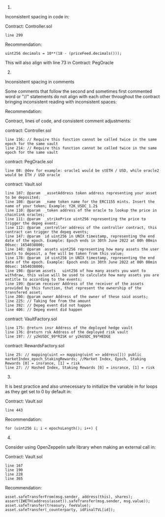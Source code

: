 
1.

Inconsistent spacing in code in:

Contract: Controller.sol

	line 299
	
Recommendation:

	uint256 decimals = 10**(18 - (priceFeed.decimals()));
	
This will also align with line 73 in Contract: PegOracle

2.

Inconsistent spacing in comments

Some comments that follow the second and sometimes first commented word or "//" statements do not align with each other throughout the contract bringing inconsistent reading with inconsistent spaces:

Recommendation:

Contract, lines of code, and consistent comment adjustments:

contract: Controller.sol

	line 156: // Require this function cannot be called twice in the same epoch for the same vault 
	line 214: // Require this function cannot be called twice in the same epoch for the same vault
	
contract: PegOracle.sol

	line 08: @dev for example: oracle1 would be stETH / USD, while oracle2 would be ETH / USD oracle

contract: Vault.sol

	line 107: @param  _assetAddress token address representing your asset to be deposited;
	line 108: @param  _name token name for the ERC1155 mints. Insert the name of your token; Example: Y2K_USDC_1.2$
	line 110: @param  _token address of the oracle to lookup the price in chainlink oracles;
	line 111: @param  _strikePrice uint256 representing the price to trigger the depeg event;
	line 112: @param _controller address of the controller contract, this contract can trigger the depeg events;
	line 147: @param  id uint256 in UNIX timestamp, representing the end date of the epoch. Example: Epoch ends in 30th June 2022 at 00h 00min 00sec: 1654038000;
	line 148: @param  assets uint256 representing how many assets the user wants to deposit, a fee will be taken from this value;
	line 178: @param  id uint256 in UNIX timestamp, representing the end date of the epoch. Example: Epoch ends in 30th June 2022 at 00h 00min 00sec: 1654038000;
	line 198: @param assets   uint256 of how many assets you want to withdraw, this value will be used to calculate how many assets you are entitle to according to the events;
	line 199: @param receiver Address of the receiver of the assets provided by this function, that represent the ownership of the transfered asset;
	line 200: @param owner Address of the owner of these said assets;
	line 225: // Taking fee from the amount
	line 392: // Depeg event did not happen
	line 406: // Depeg event did happen
	
contract: VaultFactory.sol

	line 175: @return insr Address of the deployed hedge vault
	line 176: @return rsk Address of the deployed risk vault
	line 197: // y2kUSDC_99*RISK or y2kUSDC_99*HEDGE
	
contract: RewardsFactory.sol

	line 25: // mapping(uint => mapping(uint => address[])) public marketIndex_epoch_StakingRewards; //Market Index, Epoch, Staking Rewards [0] = insrance, [1] = risk
	line 27: // Hashed Index, Staking Rewards [0] = insrance, [1] = risk
	
3.

It is best practice and also unnecessary to initialize the variable in for loops as they get set to 0 by default in:

Contract: Vault.sol

	line 443
	
Recommendation:

	for (uint256 i; i < epochsLength(); i++) {
	
4.

Consider using OpenZeppelin safe library when making an external call in:

Contract: Vault.sol
	
	line 167
	line 190
	line 228
	line 365
	
Recommendation:

	asset.safeTransferFrom(msg.sender, address(this), shares);
	assert(IWETH(address(asset)).safeTransfer(msg.sender, msg.value));
	asset.safeTransfer(treasury, feeValue);
	asset.safeTransfer(_counterparty, idFinalTVL[id]);